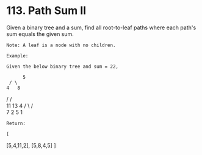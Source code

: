 # 113. Path Sum II

Given a binary tree and a sum, find all root-to-leaf paths where each path's sum equals
        the given sum.

    Note: A leaf is a node with no children.

    Example:

    Given the below binary tree and sum = 22,

          5
     / \
    4   8
   /   / \
  11  13  4
 /  \    / \
7    2  5   1

    Return:

    [
   [5,4,11,2],
   [5,8,4,5]
]